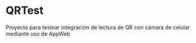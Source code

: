 # QRTest
Proyecto para testear integración de lectura de QR con cámara de celular mediante uso de AppWeb
